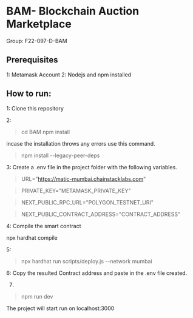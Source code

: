 # BAM- Blockchain Auction Marketplace


Group: F22-097-D-BAM

## Prerequisites
1: Metamask Account
2: Nodejs and npm installed

## How to run:

1: Clone this repository

2:
> cd BAM 
> npm install

incase the installation throws any errors use this command.
> npm install --legacy-peer-deps

3: 
Create a .env file in the project folder with the following variables.

>URL="https://matic-mumbai.chainstacklabs.com"

>PRIVATE_KEY="METAMASK_PRIVATE_KEY"

>NEXT_PUBLIC_RPC_URL="POLYGON_TESTNET_URI"

>NEXT_PUBLIC_CONTRACT_ADDRESS="CONTRACT_ADDRESS"

4: Compile the smart contract

npx hardhat compile

5:

>npx hardhat run scripts/deploy.js --network mumbai

6: Copy the resulted Contract address and paste in the .env file created.

7. 
> npm run dev

The project will start run on localhost:3000

